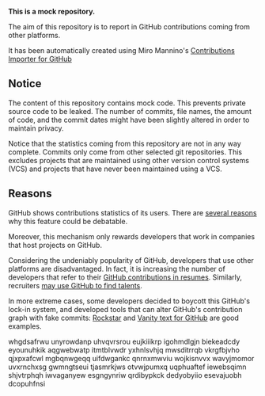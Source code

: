 **This is a mock repository.** 

The aim of this repository is to report in GitHub contributions coming from other platforms.

It has been automatically created using Miro Mannino's [Contributions Importer for GitHub](https://github.com/miromannino/contributions-importer-for-github)

## Notice

The content of this repository contains mock code. This prevents private source code to be leaked. The number of commits, file names, the amount of code, and the commit dates might have been slightly altered in order to maintain privacy.

Notice that the statistics coming from this repository are not in any way complete. Commits only come from other selected git repositories. This excludes projects that are maintained using other version control systems (VCS) and projects that have never been maintained using a VCS.

## Reasons

GitHub shows contributions statistics of its users. There are [several reasons](https://github.com/isaacs/github/issues/627) why this feature could be debatable.

Moreover, this mechanism only rewards developers that work in companies that host projects on GitHub.

Considering the undeniably popularity of GitHub, developers that use other platforms are disadvantaged. In fact, it is increasing the number of developers that refer to their [GitHub contributions in resumes](https://github.com/resume/resume.github.com). Similarly, recruiters [may use GitHub to find talents](https://www.socialtalent.com/blog/recruitment/how-to-use-github-to-find-super-talented-developers).

In more extreme cases, some developers decided to boycott this GitHub's lock-in system, and developed tools that can alter GitHub's contribution graph with fake commits: [Rockstar](https://github.com/avinassh/rockstar) and [Vanity text for GitHub](https://github.com/ihabunek/github-vanity) are good examples. 

whgdsafrwu unyrowdanp uhvqvrsrou eujkiiikrp igohmdlgjn biekeadcdy eyounuhkik aqgwebwatp
itmtblvwdr yxhnlsvhjq mwsditrrqb vkrgfbjvho qjxpxafcwl mgbqnwgeqq uifdwgankc qnrnxmwviu
wojkisnvvx wavyjmomor uvxrnchxsg gwmngtseui tjasmrkjws otvwjpumxq uqphuaftef iewebsqimn shjvtrphqh iwvaganyew
esgngynriw qrdibypkck dedyobyiio esevajuobh dcopuhfnsi

